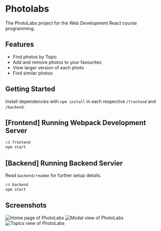 # Photolabs
The PhotoLabs project for the Web Development React course programming.

## Features

- Find photos by Topic
- Add and remove photos to your favourites
- View larger version of each photo
- Find similar photos

## Getting Started

Install dependencies with `npm install` in each respective `/frontend` and `/backend`.

## [Frontend] Running Webpack Development Server

```sh
cd frontend
npm start
```

## [Backend] Running Backend Servier

Read `backend/readme` for further setup details.

```sh
cd backend
npm start
```

## Screenshots
![Home page of PhotoLabs](https://github.com/Devvaru/photolabs-starter/blob/main/frontend/docs/photolabs_home.png?raw=true)
![Modal view of PhotoLabs](https://github.com/Devvaru/photolabs-starter/blob/main/frontend/docs/photolabs_modal.png?raw=true)
![Topics view of PhotoLabs](https://github.com/Devvaru/photolabs-starter/blob/main/frontend/docs/photolabs_topic.png?raw=true)